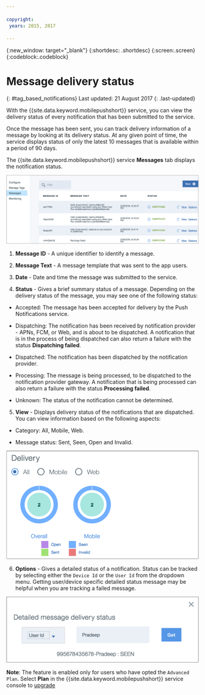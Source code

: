 ```yaml
---

copyright:
 years: 2015, 2017

---
```


{:new_window: target="_blank"}
{:shortdesc: .shortdesc}
{:screen:.screen}
{:codeblock:.codeblock}

# Message delivery status
{: #tag_based_notifications}
Last updated: 21 August 2017
{: .last-updated}


With the {{site.data.keyword.mobilepushshort}} service, you can view the delivery status of every notification that has been submitted to the service. 

Once the message has been sent, you can track delivery information of a message by looking at its delivery status. At any given point of time, the service displays status of only the latest 10 messages that is available within a period of 90 days.

The {{site.data.keyword.mobilepushshort}} service **Messages** tab displays the notification status.

![notifications status](images/notification_status_new.png)

1. **Message ID** -  A unique identifier to identify a message.

2. **Message Text** - A message template that was sent to the app users.

3. **Date** - Date and time the message was submitted to the service.

4. **Status** - Gives a brief summary status of a message. Depending on the delivery status of the message, you may see one of the following status:

 - Accepted: The message has been accepted for delivery by the Push Notifications service.
   
 - Dispatching: The notification has been received by notification provider - APNs, FCM, or Web, and is about to be dispatched. A notification that is in the process of being dispatched can also return a failure with the status **Dispatching failed**.
 
 - Dispatched: The notification has been dispatched by the notification provider.
 
 - Processing: The message is being processed, to be dispatched to the notification provider gateway. A notification that is being processed can also return a failure with the status **Processing failed**.
 
 - Unknown: The status of the notification cannot be determined.
 
5. **View** - Displays delivery status of the notifications that are dispatched. You can view information based on the following aspects:

 - Category: All, Mobile, Web<!---and HTTP--->.
 
 - Message status: Sent, Seen, Open and Invalid. 

![notifications status](images/message_delivery_status_new.png)

6. **Options** - Gives a detailed status of a notification. Status can be tracked by selecting either the `Device Id` or the `User Id` from the dropdown menu. Getting user/device specific detailed status message may be helpful when you are tracking a failed message.

![detailed status](images/detailed_message_delivery.png)

**Note**: The feature is enabled only for users who have opted the `Advanced Plan`. Select **Plan** in the {{site.data.keyword.mobilepushshort}} service console to [upgrade](https://console-tok02-red.cdn.s-bluemix.net/docs/account/change-plan.html#changing)


